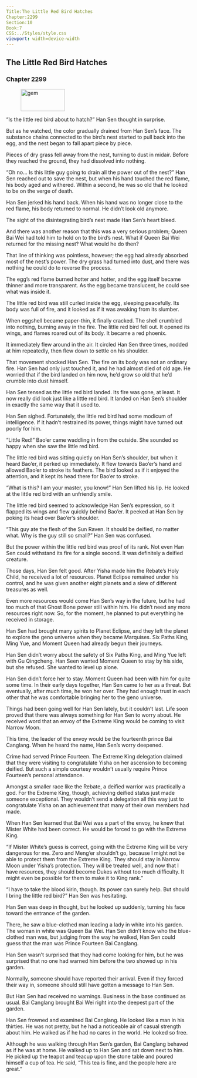 ```yaml
---
Title:The Little Red Bird Hatches 
Chapter:2299 
Section:10 
Book:7 
CSS:../Styles/style.css 
viewport: width=device-width
---
```

  
## The Little Red Bird Hatches
### Chapter 2299
  
<figure>
	<img src="../Images/gem.gif" alt="gem" id="gem" width="120" height="60" />
</figure>
  

  
“Is the little red bird about to hatch?” Han Sen thought in surprise.

But as he watched, the color gradually drained from Han Sen’s face. The substance chains connected to the bird’s nest started to pull back into the egg, and the nest began to fall apart piece by piece.

Pieces of dry grass fell away from the nest, turning to dust in midair. Before they reached the ground, they had dissolved into nothing.

“Oh no… Is this little guy going to drain all the power out of the nest?” Han Sen reached out to save the nest, but when his hand touched the red flame, his body aged and withered. Within a second, he was so old that he looked to be on the verge of death.

Han Sen jerked his hand back. When his hand was no longer close to the red flame, his body returned to normal. He didn’t look old anymore.

The sight of the disintegrating bird’s nest made Han Sen’s heart bleed.

And there was another reason that this was a very serious problem; Queen Bai Wei had told him to hold on to the bird’s nest. What if Queen Bai Wei returned for the missing nest? What would he do then?

That line of thinking was pointless, however; the egg had already absorbed most of the nest’s power. The dry grass had turned into dust, and there was nothing he could do to reverse the process.

The egg’s red flame burned hotter and hotter, and the egg itself became thinner and more transparent. As the egg became translucent, he could see what was inside it.

The little red bird was still curled inside the egg, sleeping peacefully. Its body was full of fire, and it looked as if it was awaking from its slumber.

When eggshell became paper-thin, it finally cracked. The shell crumbled into nothing, burning away in the fire. The little red bird fell out. It opened its wings, and flames roared out of its body. It became a red phoenix.

It immediately flew around in the air. It circled Han Sen three times, nodded at him repeatedly, then flew down to settle on his shoulder.

That movement shocked Han Sen. The fire on its body was not an ordinary fire. Han Sen had only just touched it, and he had almost died of old age. He worried that if the bird landed on him now, he’d grow so old that he’d crumble into dust himself.

Han Sen tensed as the little red bird landed. Its fire was gone, at least. It now really did look just like a little red bird. It landed on Han Sen’s shoulder in exactly the same way that it used to.

Han Sen sighed. Fortunately, the little red bird had some modicum of intelligence. If it hadn’t restrained its power, things might have turned out poorly for him.

“Little Red!” Bao’er came waddling in from the outside. She sounded so happy when she saw the little red bird.

The little red bird was sitting quietly on Han Sen’s shoulder, but when it heard Bao’er, it perked up immediately. It flew towards Bao’er’s hand and allowed Bao’er to stroke its feathers. The bird looked as if it enjoyed the attention, and it kept its head there for Bao’er to stroke.

“What is this? I am your master, you know!” Han Sen lifted his lip. He looked at the little red bird with an unfriendly smile.

The little red bird seemed to acknowledge Han Sen’s expression, so it flapped its wings and flew quickly behind Bao’er. It peeked at Han Sen by poking its head over Bao’er’s shoulder.

“This guy ate the flesh of the Sun Raven. It should be deified, no matter what. Why is the guy still so small?” Han Sen was confused.

But the power within the little red bird was proof of its rank. Not even Han Sen could withstand its fire for a single second. It was definitely a deified creature.

Those days, Han Sen felt good. After Yisha made him the Rebate’s Holy Child, he received a lot of resources. Planet Eclipse remained under his control, and he was given another eight planets and a slew of different treasures as well.

Even more resources would come Han Sen’s way in the future, but he had too much of that Ghost Bone power still within him. He didn’t need any more resources right now. So, for the moment, he planned to put everything he received in storage.

Han Sen had brought many spirits to Planet Eclipse, and they left the planet to explore the geno universe when they became Marquises. Six Paths King, Ming Yue, and Moment Queen had already begun their journeys.

Han Sen didn’t worry about the safety of Six Paths King, and Ming Yue left with Gu Qingcheng. Han Seen wanted Moment Queen to stay by his side, but she refused. She wanted to level up alone.

Han Sen didn’t force her to stay. Moment Queen had been with him for quite some time. In their early days together, Han Sen came to her as a threat. But eventually, after much time, he won her over. They had enough trust in each other that he was comfortable bringing her to the geno universe.

Things had been going well for Han Sen lately, but it couldn’t last. Life soon proved that there was always something for Han Sen to worry about. He received word that an envoy of the Extreme King would be coming to visit Narrow Moon.

This time, the leader of the envoy would be the fourteenth prince Bai Canglang. When he heard the name, Han Sen’s worry deepened.

Crime had served Prince Fourteen. The Extreme King delegation claimed that they were visiting to congratulate Yisha on her ascension to becoming deified. But such a simple courtesy wouldn’t usually require Prince Fourteen’s personal attendance.

Amongst a smaller race like the Rebate, a deified warrior was practically a god. For the Extreme King, though, achieving deified status just made someone exceptional. They wouldn’t send a delegation all this way just to congratulate Yisha on an achievement that many of their own members had made.

When Han Sen learned that Bai Wei was a part of the envoy, he knew that Mister White had been correct. He would be forced to go with the Extreme King.

“If Mister White’s guess is correct, going with the Extreme King will be very dangerous for me. Zero and Meng’er shouldn’t go, because I might not be able to protect them from the Extreme King. They should stay in Narrow Moon under Yisha’s protection. They will be treated well, and now that I have resources, they should become Dukes without too much difficulty. It might even be possible for them to make it to King rank.”

“I have to take the blood kirin, though. Its power can surely help. But should I bring the little red bird?” Han Sen was hesitating.

Han Sen was deep in thought, but he looked up suddenly, turning his face toward the entrance of the garden.

There, he saw a blue-clothed man leading a lady in white into his garden. The woman in white was Queen Bai Wei. Han Sen didn’t know who the blue-clothed man was, but judging from the way he walked, Han Sen could guess that the man was Prince Fourteen Bai Canglang.

Han Sen wasn’t surprised that they had come looking for him, but he was surprised that no one had warned him before the two showed up in his garden.

Normally, someone should have reported their arrival. Even if they forced their way in, someone should still have gotten a message to Han Sen.

But Han Sen had received no warnings. Business in the base continued as usual. Bai Canglang brought Bai Wei right into the deepest part of the garden.

Han Sen frowned and examined Bai Canglang. He looked like a man in his thirties. He was not pretty, but he had a noticeable air of casual strength about him. He walked as if he had no cares in the world. He looked so free.

Although he was walking through Han Sen’s garden, Bai Canglang behaved as if he was at home. He walked up to Han Sen and sat down next to him. He picked up the teapot and teacup upon the stone table and poured himself a cup of tea. He said, “This tea is fine, and the people here are great.”